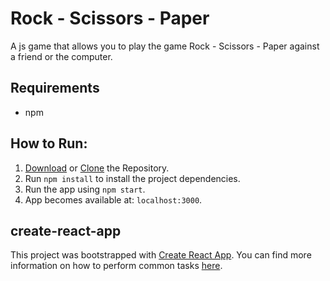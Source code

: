 # Rock - Scissors - Paper
A js game that allows you to play the game Rock - Scissors - Paper against a friend or the computer.

## Requirements
* npm

## How to Run:

1. [Download](https://github.com/nevendyulgerov/react-rock-scissors-paper/archive/master.zip) or [Clone](https://github.com/nevendyulgerov/react-rock-scissors-paper.git) the Repository.
2. Run `npm install` to install the project dependencies.
3. Run the app using `npm start`.
4. App becomes available at: `localhost:3000`.

## create-react-app

This project was bootstrapped with [Create React App](https://github.com/facebookincubator/create-react-app). You can find more information on how to perform common tasks [here](https://github.com/facebookincubator/create-react-app/blob/master/packages/react-scripts/template/README.md).
